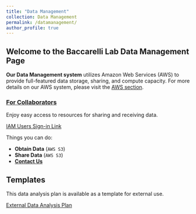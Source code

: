 ```yaml
---
title: "Data Management"
collection: Data Management
permalink: /datamanagement/
author_profile: true
---
```


## Welcome to the Baccarelli Lab Data Management Page ##

**Our Data Management system** utilizes Amazon Web Services (AWS) to provide full-featured data storage, sharing, and compute capacity. For more details on our AWS system, please visit the [AWS section](https://baccarellilab.github.io/aws/).

### [For Collaborators](https://s3.amazonaws.com/baccarellilabgithubio/Amazon+Web+Services+(AWS)+-+Access+for+Collaborators+Guide.pdf)

Enjoy easy access to resources for sharing and receiving data.

[IAM Users Sign-in Link](https://baccarellilab.signin.aws.amazon.com/console)

<p>Things you can do:

- **Obtain Data** (`AWS S3`) 
- **Share Data** (`AWS S3`)
- **[Contact Us](jmk2273@cumc.columbia.edu)**


## Templates 

This data analysis plan is available as a template for external use.

[External Data Analysis Plan](https://s3.amazonaws.com/baccarellilabgithubio/TEMPLATE+Analysis+Plans_External.pdf)
